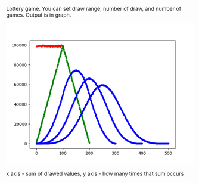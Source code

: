 Lottery game. You can set draw range, number of draw, and number of games. Output is in graph.

![](picture.png)

x axis - sum of drawed values, y axis - how many times that sum occurs
